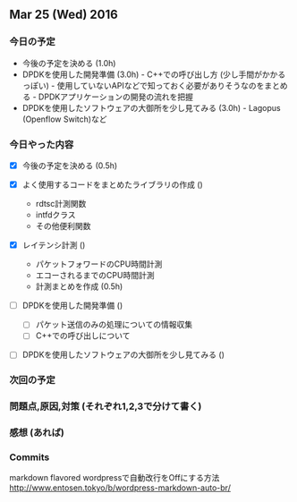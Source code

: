 

## Mar 25 (Wed) 2016

### 今日の予定

 - 今後の予定を決める (1.0h)
 - DPDKを使用した開発準備 (3.0h)
       - C++での呼び出し方 (少し手間がかかるっぽい)
       - 使用していないAPIなどで知っておく必要がありそうなのをまとめる
       - DPDKアプリケーションの開発の流れを把握
 - DPDKを使用したソフトウェアの大御所を少し見てみる  (3.0h)
       - Lagopus (Openflow Switch)など



### 今日やった内容

 - [x] 今後の予定を決める (0.5h)
 - [x] よく使用するコードをまとめたライブラリの作成 ()
	 - rdtsc計測関数
	 - intfdクラス
	 - その他便利関数
 - [x] レイテンシ計測 ()
	 - パケットフォワードのCPU時間計測
	 - エコーされるまでのCPU時間計測
	 - 計測まとめを作成 (0.5h)
 - [ ] DPDKを使用した開発準備 ()
	 - [ ] パケット送信のみの処理についての情報収集
	 - [ ] C++での呼び出しについて
 - [ ] DPDKを使用したソフトウェアの大御所を少し見てみる  ()





### 次回の予定
### 問題点,原因,対策 (それぞれ1,2,3で分けて書く)
### 感想 (あれば)
### Commits



markdown flavored wordpressで自動改行をOffにする方法
http://www.entosen.tokyo/b/wordpress-markdown-auto-br/




